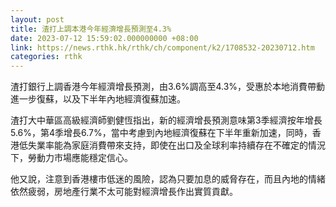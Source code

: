 ```yaml
---
layout: post
title: 渣打上調本港今年經濟增長預測至4.3%
date: 2023-07-12 15:59:02.000000000 +08:00
link: https://news.rthk.hk/rthk/ch/component/k2/1708532-20230712.htm
categories: rthk
---
```


渣打銀行上調香港今年經濟增長預測，由3.6%調高至4.3%，受惠於本地消費帶動進一步復蘇，以及下半年內地經濟復蘇加速。

渣打大中華區高級經濟師劉健恆指出，新的經濟增長預測意味第3季經濟按年增長5.6%，第4季增長6.7%，當中考慮到內地經濟復蘇在下半年重新加速，同時，香港低失業率能為家庭消費帶來支持，即使在出口及全球利率持續存在不確定的情況下，勞動力市場應能穩定信心。

他又說，注意到香港樓市低迷的風險，認為只要加息的威脅存在，而且內地的情緒依然疲弱，房地產行業不太可能對經濟增長作出實質貢獻。
